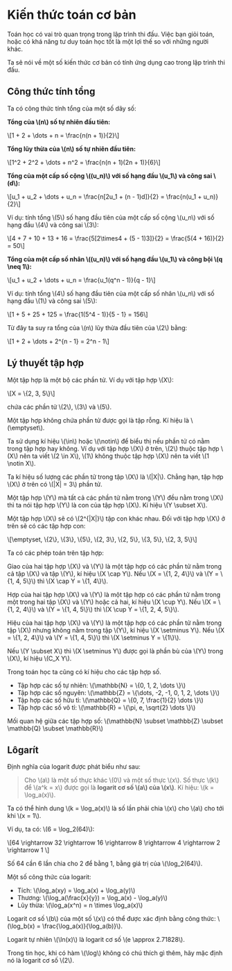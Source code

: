 # Kiến thức toán cơ bản
 
Toán học có vai trò quan trọng trong lập trình thi đấu. Việc bạn giỏi toán, hoặc có khá năng tư duy toán học tốt là một lợi thế so với những người khác.

Ta sẽ nói về một số kiến thức cơ bản có tính ứng dụng cao trong lập trình thi đấu.

## Công thức tính tổng

Ta có công thức tính tổng của một số dãy số:

**Tổng của \\(n\\) số tự nhiên đầu tiên:** 

\\[1 + 2 + \dots + n = \frac{n(n + 1)}{2}\\]

**Tổng lũy thừa của \\(n\\) số tự nhiên đầu tiên:** 

\\[1^2 + 2^2 + \dots + n^2 = \frac{n(n + 1)(2n + 1)}{6}\\]

**Tổng của một cấp số cộng \\((u_n)\\) với số hạng đầu \\(u_1\\) và công sai \\(d\\):**

\\[u_1 + u_2 + \dots + u_n = \frac{n[2u_1 + (n - 1)d]}{2} = \frac{n(u_1 + u_n)}{2}\\]

Ví dụ: tính tổng \\(5\\) số hạng đầu tiên của một cấp số cộng \\(u_n\\) với số hạng đầu \\(4\\) và công sai \\(3\\):

\\[4 + 7 + 10 + 13 + 16 = \frac{5[2\times4 + (5 - 1)3]}{2} = \frac{5(4 + 16)}{2} = 50\\]

**Tổng của một cấp số nhân \\((u_n)\\) với số hạng đầu \\(u_1\\) và công bội \\(q \neq 1\\):**

\\[u_1 + u_2 + \dots + u_n = \frac{u_1(q^n - 1)}{q - 1}\\]

Ví dụ: tính tổng \\(4\\) số hạng đầu tiên của một cấp số nhân \\(u_n\\) với số hạng đầu \\(1\\) và công sai \\(5\\):

\\[1 + 5 + 25 + 125 = \frac{1(5^4 - 1)}{5 - 1} = 156\\]

Từ đây ta suy ra tổng của \\(n\\) lũy thừa đầu tiên của \\(2\\) bằng:

\\[1 + 2 + \dots + 2^{n - 1} = 2^n - 1\\]


## Lý thuyết tập hợp

Một tập hợp là một bộ các phần tử. Ví dụ với tập hợp \\(X\\):

\\[X = \\{2, 3, 5\\}\\]

chứa các phần tử \\(2\\), \\(3\\) và \\(5\\). 

Một tập hợp không chứa phần tử được gọi là tập rỗng. Kí hiệu là \\(\emptyset\\).

Ta sử dụng kí hiệu \\(\in\\) hoặc \\(\notin\\) để biểu thị nếu phần tử có nằm trong tập hợp hay không. Ví dụ với tập hợp \\(X\\) ở trên, \\(2\\) thuộc tập hợp \\(X\\) nên ta viết \\(2 \in X\\), \\(1\\) không thuộc tập hợp \\(X\\) nên ta viết \\(1 \notin X\\).

Ta kí hiệu số lượng các phần tử trong tập \\(X\\) là \\(|X|\\). Chẳng hạn, tập hợp \\(X\\) ở trên có \\(|X| = 3\\) phần tử.

Một tập hợp \\(Y\\) mà tất cả các phần tử nằm trong \\(Y\\) đều nằm trong \\(X\\) thì ta nói tập hợp \\(Y\\) là con của tập hợp \\(X\\). Kí hiệu \\(Y \subset X\\). 

Một tập hợp \\(X\\) sẽ có \\(2^{|X|}\\) tập con khác nhau. Đối với tập hợp \\(X\\) ở trên sẽ có các tập hợp con:

\\[\emptyset, \\{2\\}, \\{3\\}, \\{5\\}, \\{2, 3\\}, \\{2, 5\\}, \\{3, 5\\}, \\{2, 3, 5\\}\\]

Ta có các phép toán trên tập hợp:

Giao của hai tập hợp \\(X\\) và \\(Y\\) là một tập hợp có các phần tử nằm trong cả tập \\(X\\) và tập \\(Y\\), kí hiệu \\(X \cap Y\\). Nếu \\(X = \\{1, 2, 4\\}\\) và \\(Y = \\{1, 4, 5\\}\\) thì \\(X \cap Y = \\{1, 4\\}\\).

Hợp của hai tập hợp \\(X\\) và \\(Y\\) là một tập hợp có các phần tử nằm trong một trong hai tập \\(X\\) và \\(Y\\) hoặc cả hai, kí hiệu \\(X \cup Y\\). Nếu \\(X = \\{1, 2, 4\\}\\) và \\(Y = \\{1, 4, 5\\}\\) thì \\(X \cup Y = \\{1, 2, 4, 5\\}\\).

Hiệu của hai tập hợp \\(X\\) và \\(Y\\) là một tập hợp có các phần tử nằm trong tập \\(X\\) nhưng không nằm trong tập \\(Y\\), kí hiệu \\(X \setminus Y\\). Nếu \\(X = \\{1, 2, 4\\}\\) và \\(Y = \\{1, 4, 5\\}\\) thì \\(X \setminus Y = \\{1\\}\\).

Nếu \\(Y \subset X\\) thì \\(X \setminus Y\\) được gọi là phần bù của \\(Y\\) trong \\(X\\), kí hiệu \\(C_X Y\\).

Trong toán học ta cũng có kí hiệu cho các tập hợp số.

- Tập hợp các số tự nhiên: \\(\mathbb{N} = \\{0, 1, 2, \dots \\}\\)
- Tập hợp các số nguyên: \\(\mathbb{Z} = \\{\dots, -2, -1, 0, 1, 2, \dots \\}\\)
- Tập hợp các số hữu tỉ: \\(\mathbb{Q} = \\{0, 7, \frac{1}{2} \dots \\}\\)
- Tập hợp các số vô tỉ: \\(\mathbb{R} = \\{\pi, e, \sqrt{2} \dots \\}\\)

Mối quan hệ giữa các tập hợp số: \\(\mathbb{N} \subset \mathbb{Z} \subset \mathbb{Q} \subset \mathbb{R}\\)


## Lôgarít

Định nghĩa của logarit được phát biểu như sau:

> Cho \\(a\\) là một số thực khác \\(0\\) và một số thực \\(x\\). Số thực \\(k\\) để \\(a^k = x\\) được gọi là **logarit cơ số \\(a\\) của \\(x\\)**. Kí hiệu: \\(k = \log_a(x)\\).

Ta có thể hình dung \\(k = \log_a(x)\\) là số lần phải chia \\(x\\) cho \\(a\\) cho tới khi \\(x = 1\\).

Ví dụ, ta có: \\(6 = \log_2(64)\\):

\\[64 \rightarrow 32 \rightarrow 16 \rightarrow 8 \rightarrow 4 \rightarrow 2 \rightarrow 1 \\]

Số 64 cần 6 lần chia cho 2 để bằng 1, bằng giá trị của \\(\log_2(64)\\).

Một số công thức của logarit:
- Tích: \\(\log_a(xy) = \log_a(x) + \log_a(y)\\)
- Thương: \\(\log_a(\frac{x}{y}) = \log_a(x) - \log_a(y)\\)
- Lũy thừa: \\(\log_a(x^n) = n \times \log_a(x)\\)


Logarit cơ số \\(b\\) của một số \\(x\\) có thể được xác định bằng công thức: \\(\log_b(x) = \frac{\log_a(x)}{\log_a(b)}\\).

Logarit tự nhiên \\(\ln(x)\\) là logarit cơ số \\(e \approx 2.71828\\). 

Trong tin học, khi có hàm \\(\log\\) không có chú thích gì thêm, hãy mặc định nó là logarit cơ số \\(2\\).